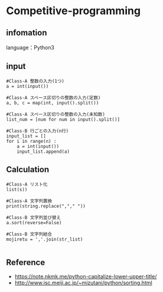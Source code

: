 # Competitive-programming

## infomation 

language：Python3

## input

```
#Class-A 整数の入力(1つ)
a = int(input())

#Class-A スペース区切りの整数の入力(定数)
a, b, c = map(int, input().split())

#Class-A スペース区切りの整数の入力(未知数)
list_num = [num for num in input().split()]

#Class-B 行ごとの入力(n行)
input_list = []
for i in range(n) :
    a = int(input())
    input_list.append(a)

```

## Calculation

```
#Class-A リスト化
list(s))

#Class-A 文字列置換
print(string.replace(","," "))

#Class-B 文字列並び替え
a.sort(reverse=False)

#Class-B 文字列結合
mojiretu = ','.join(str_list)


```

## Reference

* https://note.nkmk.me/python-capitalize-lower-upper-title/
* http://www.isc.meiji.ac.jp/~mizutani/python/sorting.html
